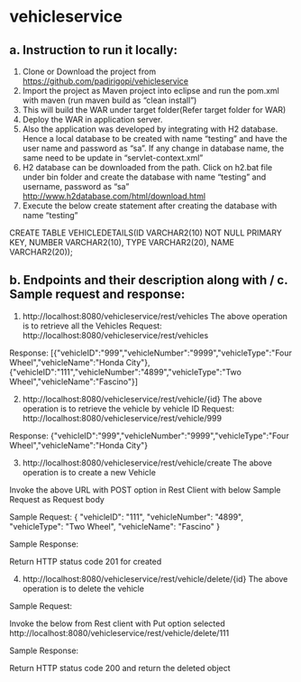 # vehicleservice

a.	Instruction to run it locally:
-----------------------------------------------------------------------------------
1.	Clone or Download the project from https://github.com/padirigopi/vehicleservice
2.	Import the project as Maven project into eclipse and run the pom.xml with maven (run maven build as  “clean install”)
3.	This will build the WAR under target folder(Refer target folder for WAR)
4.	Deploy the WAR in application server.
5.	Also the application was developed by integrating with H2 database. Hence a local database to be created with name “testing” and have the user name and password as “sa”. If any change in database name, the same need to be update in “servlet-context.xml”
6.	H2 database can be downloaded from the path. Click on h2.bat file under bin folder and create the database with name “testing” and username, password as “sa” http://www.h2database.com/html/download.html
7.	Execute the below create statement after creating the database with name “testing” 

CREATE TABLE VEHICLEDETAILS(ID VARCHAR2(10) NOT NULL PRIMARY KEY, NUMBER VARCHAR2(10), TYPE VARCHAR2(20), NAME VARCHAR2(20));

b.	Endpoints and their description along with / c. Sample request and response:
---------------------------------------------------------------------------------
1.	http://localhost:8080/vehicleservice/rest/vehicles 
The above operation is to retrieve all the Vehicles 
Request: 
http://localhost:8080/vehicleservice/rest/vehicles 

Response: 
[{"vehicleID":"999","vehicleNumber":"9999","vehicleType":"Four Wheel","vehicleName":"Honda City"},{"vehicleID":"111","vehicleNumber":"4899","vehicleType":"Two Wheel","vehicleName":"Fascino"}]

2.	http://localhost:8080/vehicleservice/rest/vehicle/{id}
The above operation is to retrieve the vehicle by vehicle ID
Request:
http://localhost:8080/vehicleservice/rest/vehicle/999

Response:
{"vehicleID":"999","vehicleNumber":"9999","vehicleType":"Four Wheel","vehicleName":"Honda City"}

3.	http://localhost:8080/vehicleservice/rest/vehicle/create
The above operation is to create a new Vehicle

Invoke the above URL with POST option in Rest Client with below Sample Request as Request body

Sample Request:
{
  "vehicleID": "111",
  "vehicleNumber": "4899",
  "vehicleType": "Two Wheel",
  "vehicleName": "Fascino"
}

Sample Response:

Return HTTP status code 201 for created

4.	http://localhost:8080/vehicleservice/rest/vehicle/delete/{id}
The above operation is to delete the vehicle 

Sample Request:

Invoke the below from Rest client with Put option selected
http://localhost:8080/vehicleservice/rest/vehicle/delete/111

Sample Response:

Return HTTP status code 200 and return the deleted object 
